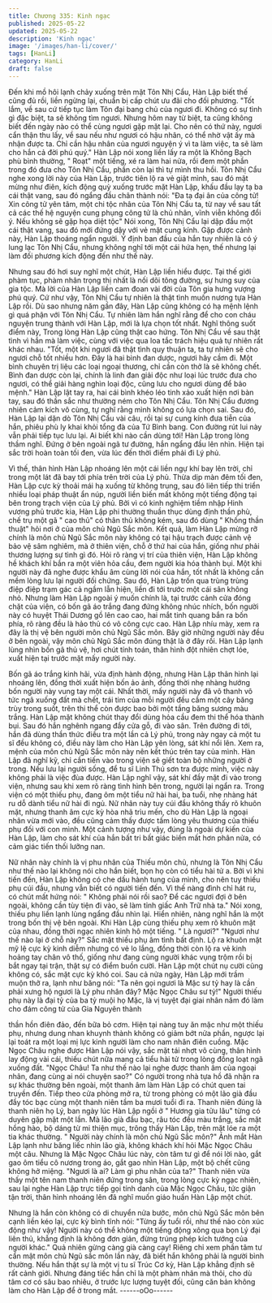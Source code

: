 ```yaml
---
title: Chương 335: Kinh ngạc
published: 2025-05-22
updated: 2025-05-22
description: 'Kinh ngạc'
image: '/images/han-li/cover/'
tags: [HanLi]
category: HanLi
draft: false
---
```


Đến khi mồ hôi lạnh chảy xuống trên mặt Tôn Nhị Cẩu, Hàn Lập
biết thế cũng đủ rồi, liền ngừng lại, chuẩn bị cấp chút ưu đãi cho
đối phương.
"Tốt lắm, về sau cứ tiếp tục làm Tôn đại bang chủ của ngươi đi.
Không có sự tình gì đặc biệt, ta sẽ không tìm ngươi. Nhưng hôm
nay từ biệt, ta cũng không biết đến ngày nào có thể cùng ngươi
gặp mặt lại. Cho nên có thứ này, ngươi cẩn thận thu lấy, về sau
nếu như ngươi có hậu nhân, có thể nhờ vật ấy mà nhận được ta.
Chỉ cần hậu nhân của ngươi nguyện ý vì ta làm việc, ta sẽ làm
cho hắn cả đời phú quý."
Hàn Lập nói xong liền lấy ra một là Không Bạch phù bình thường,
" Roạt" một tiếng, xé ra làm hai nửa, rồi đem một phần trong đó
đưa cho Tôn Nhị Cẩu, phần còn lại thì tự mình thu hồi.
Tôn Nhị Cẩu nghe xong lời này của Hàn Lập, trước tiên lộ ra vẻ
giật mình, sau đó mặt mừng như điên, kích động quỳ xuống trước
mặt Hàn Lập, khấu đầu lạy tạ ba cái thật vang, sau đó ngẩng đầu
chân thành nói:
"Đa tạ đại ân của công tử! Xin công tử yên tâm, một chi tộc nhân
của Tôn Nhị Cẩu ta, từ nay về sau tất cả các thế hệ nguyện cung
phụng công tử là chủ nhân, vĩnh viễn không đổi ý. Nếu không sẽ
gặp họa diệt tộc" Nói xong, Tôn Nhị Cẩu lại dập đầu một cái thật
vang, sau đó mới đứng dậy với vẻ mặt cung kính.
Gặp được cảnh này, Hàn Lập thoáng ngẩn người.
Ý định ban đầu của hắn tuy nhiên là có ý lung lạc Tôn Nhị Cẩu,
nhưng không nghĩ tới một cái hứa hẹn, thế nhưng lại làm đối
phương kích động đến như thế này.

Nhưng sau đó hơi suy nghĩ một chút, Hàn Lập liền hiểu được.
Tại thế giới phàm tục, phàm nhân trọng thị nhất là nối dõi tông
đường, sự hưng suy của gia tộc. Mà lời của Hàn Lập liền cam
đoan vài đời của Tôn gia hưng vượng phú quý. Cứ như vậy, Tôn
Nhị Cẩu tự nhiên là thật tình muốn nương tựa Hàn Lập rồi.
Dù sao nhưng năm gần đây, Hàn Lập cũng không có hạ mệnh
lệnh gì quá phận với Tôn Nhị Cẩu. Tự nhiên làm hắn nghĩ rằng để
cho con cháu nguyện trung thành với Hàn Lập, mới là lựa chọn
tốt nhất.
Nghĩ thông suốt điểm này, Trong lòng Hàn Lập cũng thật cao
hứng. Tôn Nhị Cẩu về sau thật tình vì hắn mà làm việc, cùng với
việc qua loa tắc trách hiệu quả tự nhiên rất khác nhau.
"Tốt, một khi ngươi đã thật tình quy thuận ta, ta tự nhiên sẽ cho
ngươi chỗ tốt nhiều hơn. Đây là hai bình đan dược, ngươi hãy
cầm đi. Một bình chuyên trị liệu các loại ngoại thương, chỉ cần còn
thở là sẽ không chết. Bình đan dược còn lại, chính là linh đan giải
độc như loại lúc trước đưa cho ngươi, có thể giải hàng nghìn loại
độc, cũng lưu cho ngươi dùng để bảo mệnh."
Hàn Lập lật tay ra, hai cái bình khéo léo tinh xảo xuất hiện nơi
bàn tay, sau đó thần sắc như thường ném cho Tôn Nhị Cẩu.
Tôn Nhị Cẩu đương nhiên cảm kích vô cùng, tự nghĩ rằng mình
không có lựa chọn sai.
Sau đó, Hàn Lập lại dặn dò Tôn Nhị Cẩu vài câu, rồi tại sự cung
kính đưa tiễn của hắn, phiêu phù ly khai khỏi tổng đà của Tứ Bình
bang.
Con đường rút lui này vẫn phải tiếp tục lưu lại. Ai biết khi nào cần
dùng tới! Hàn Lập trong lòng thầm nghĩ.
Đứng ở bên ngoài ngã tư đường, hắn ngẩng đầu lên nhìn. Hiện
tại sắc trời hoàn toàn tối đen, vừa lúc đến thời điểm phải đi Lý
phủ.

Vì thế, thân hình Hàn Lập nhoáng lên một cái liền ngự khí bay lên
trời, chỉ trong một lát đã bay tới phía trên trời của Lý phủ.
Thừa dịp màn đêm tối đen, Hàn Lập cực kỳ thoải mái hạ xuống từ
không trung, sau đó liên tiếp thi triển nhiều loại pháp thuật ẩn núp,
người liền biến mất không một tiếng động tại bên trong trạch viện
của Lý phủ.
Bởi vì có kinh nghiệm tiềm nhập Hinh vương phủ trước kia, Hàn
Lập phi thường thuần thục dùng định thần phù, chế trụ một gã "
cao thủ" có thân thủ không kém, sau đó dùng " Khống thần thuật"
hỏi nơi ở của môn chủ Ngũ Sắc môn.
Kết quả, làm Hàn Lập mừng rỡ chính là môn chủ Ngũ Sắc môn
này không có tại hậu trạch được cảnh vệ bảo vệ sâm nghiêm, mà
ở thiên viện, chỗ ở thứ hai của hắn, giống như phải thương lượng
sự tình gì đó.
Hỏi rõ ràng vị trí của thiên viện, Hàn Lập không hề khách khí bắn
ra một viên hỏa cầu, đem người kia hóa thành bụi.
Một khi người này đã nghe được khẩu âm cùng lời nói của hắn,
tốt nhất là không cần mềm lòng lưu lại người đối chứng.
Sau đó, Hàn Lập trốn qua trùng trùng điệp điệp trạm gác cả ngầm
lẫn hiện, liền đi tới trước một cái sân không nhỏ.
Nhưng làm Hàn Lập ngoài ý muốn chính là, tại trước cảnh cửa
đóng chặt của viện, có bốn gã áo trắng đang đứng không nhúc
nhích, bốn người này có huyệt Thái Dương gồ lên cao cao, hai
mắt tinh quang bắn ra bốn phía, rõ ràng đều là hảo thủ có võ công
cực cao.
Hàn Lập nhíu mày, xem ra đây là thị vệ bên người môn chủ Ngũ
Sắc môn. Bây giờ những người này đều ở bên ngoài, vậy môn
chủ Ngũ Sắc môn đúng thật là ở đây rồi.
Hàn Lập lạnh lùng nhìn bốn gã thủ vệ, hơi chút tính toán, thân
hình đột nhiên chợt lóe, xuất hiện tại trước mặt mấy người này.

Bốn gã áo trắng kinh hãi, vừa định hành động, nhưng Hàn Lập
thân hình lại nhoáng lên, đồng thời xuất hiện bốn ảo ảnh, đồng
thời nhẹ nhàng hướng bốn người này vung tay một cái.
Nhất thời, mấy người này đã vô thanh vô tức ngã xuống đất mà
chết, trái tim của mỗi người đều cắm một cây băng trùy trong
suốt, trên thi thể còn được bao bởi một tầng băng sương màu
trắng.
Hàn Lập mặt không chút thay đổi dùng hỏa cầu đem thi thể hóa
thành bụi.
Sau đó hắn nghênh ngang đẩy cửa gỗ, đi vào sân.
Trên đường đi tới, hắn đã dùng thần thức điều tra một lần cả Lý
phủ, trong này ngay cả một tu sĩ đều không có, điều này làm cho
Hàn Lập yên lòng, sát khí nổi lên.
Xem ra, mệnh của môn chủ Ngũ Sắc môn này nên kết thúc trên
tay của mình.
Hàn Lập đã nghĩ kỹ, chỉ cần tiến vào trong viện sẽ giết toàn bộ
những người ở trong.
Nếu lưu lại người sống, để tu sĩ Linh Thú sơn tra được mình, việc
này không phải là việc đùa được.
Hàn Lập nghĩ vậy, sát khí đầy mặt đi vào trong viện, nhưng sau
khi xem rõ ràng tình hình bên trong, người lại ngẩn ra.
Trong viện có một thiếu phụ, đang ôm một tiểu nữ hài hai, ba tuổi,
nhẹ nhàng hát ru dỗ dành tiểu nữ hài đi ngủ. Nữ nhân này tuy cúi
đầu không thấy rõ khuôn mặt, nhưng thanh âm cực kỳ hòa nhã
trìu mến, cho dù Hàn Lập là ngoại nhân vừa mới vào, đều cũng
cảm thấy được tấm lòng yêu thương của thiếu phụ đối với con
mình.
Một cảnh tượng như vậy, đúng là ngoài dự kiến của Hàn Lập, làm
cho sát khí của hắn bất tri bất giác biến mất hơn phân nửa, có
cảm giác tiến thối lưỡng nan.

Nữ nhân này chính là vị phu nhân của Thiếu môn chủ, nhưng là
Tôn Nhị Cẩu như thế nào lại không nói cho hắn biết, bọn họ còn
có tiểu hài tử a.
Bởi vì khi tiến đến, Hàn Lập không có che dấu hành tung của
mình, cho nên tuy thiếu phụ cúi đầu, nhưng vẫn biết có người tiến
đến.
Vì thế nàng đình chỉ hát ru, có chút mất hứng nói:
" Không phải nói rồi sao? Để các ngươi đợi ở bên ngoài, không
cần tùy tiện đi vào, sẽ làm tỉnh giấc Anh Trữ nhà ta." Nói xong,
thiếu phụ liền lạnh lùng ngẩng đầu nhìn lại.
Hiển nhiên, nàng nghĩ hắn là một trong bốn thị vệ bên ngoài.
Khi Hàn Lập cùng thiếu phụ xem rõ khuôn mặt của nhau, đồng
thời ngạc nhiên kinh hô một tiếng.
" Là ngươi?"
"Ngươi như thế nào lại ở chỗ này?"
Sắc mặt thiếu phụ âm tình bất định. Lộ ra khuôn mặt mỹ lệ cực kỳ
kinh diễm nhưng có vẻ lo lắng, đồng thời còn lộ ra vẻ kinh hoảng
tay chân vô thố, giống như đang cùng người khác vụng trộm rồi bị
bắt ngay tại trận, thật sự có điểm buồn cười.
Hàn Lập một chút nụ cười cũng không có, sắc mặt cực kỳ khó
coi.
Sau cả nửa ngày, Hàn Lập mới trầm muộn thở ra, lạnh như băng
nói:
"Ta nên gọi ngươi là Mặc sư tỷ hay là cần phải xưng hộ ngươi là
Lý phu nhân đây? Mặc Ngọc Châu sư tỷ!"
Người thiếu phụ này là đại tỷ của ba tỷ muội họ Mặc, là vị tuyệt
đại giai nhân năm đó làm cho đám công tử của Gia Nguyên thành

thần hồn điên đảo, đến bữa bỏ cơm.
Hiện tại nàng tuy ăn mặc như một thiếu phụ, nhưng dung nhan
khuynh thành không có giảm bớt nửa phần, ngược lại lại toát ra
một loại mị lực kinh người làm cho nam nhân điên cuồng.
Mặc Ngọc Châu nghe được Hàn Lập nói vậy, sắc mặt tái nhợt vô
cùng, thân hình lay động vài cái, thiếu chút nữa mang cả tiểu hài
tử trong lòng đồng loạt ngã xuống đất.
"Ngọc Châu! Ta như thế nào lại nghe được thanh âm của ngoại
nhân, đang cùng ai nói chuyện sao?"
Có người trong nhà tựa hồ đã nhận ra sự khác thường bên ngoài,
một thanh âm làm Hàn Lập có chút quen tai truyền đến.
Tiếp theo cửa phòng mở ra, từ trong phòng có một lão già đầu
đầy tóc bạc cùng một thanh niên tầm ba mươi tuổi đi ra.
Thanh niên đúng là thanh niên họ Lý, ban ngày lúc Hàn Lập ngồi
ở " Hương gia tửu lâu" từng có duyên gặp mặt một lần. Mà lão già
đầu bạc, râu tóc đều màu trắng, sắc mặt hồng hào, bộ dáng từ mi
thiện mục, trông thấy Hàn Lập, trên mặt lóe ra một tia khác
thường.
" Người này chính là môn chủ Ngũ Sắc môn?"
Ánh mắt Hàn Lập lạnh như băng liếc nhìn lão già, không khách
khí hỏi Mặc Ngọc Châu một câu.
Nhưng là Mặc Ngọc Châu lúc này, còn tâm tư gì để nói lời nào,
gắt gao ôm tiểu cô nương trong áo, gắt gao nhìn Hàn Lập, một bộ
chết cũng không hở miệng.
"Ngươi là ai? Làm gì phu nhân của ta?" Thanh niên vừa thấy một
tên nam thanh niên đứng trong sân, trong lòng cực kỳ ngạc nhiên,
sau lại nghe Hàn Lập trực tiếp gọi tính danh của Mặc Ngọc Châu,
tức giận tận trời, thân hình nhoáng lên đã nghĩ muốn giáo huấn
Hàn Lập một chút.

Nhưng là hắn còn không có di chuyển nửa bước, môn chủ Ngũ
Sắc môn bên cạnh liền kéo lại, cực kỳ bình tĩnh nói:
"Từng ấy tuổi rồi, như thế nào còn xúc động như vậy! Người này
có thể không một tiếng động xông qua bọn Lý đại liên thủ, khẳng
định là không đơn giản, đừng trúng phép kích tướng của người
khác."
Quả nhiên gừng càng già càng cay! Riêng chỉ xem phần tâm tư
cẩn mật môn chủ Ngũ sắc môn lần này, đã biết hắn không phải là
người bình thường.
Nếu hắn thật sự là một vị tu sĩ Trúc Cơ kỳ, Hàn Lập khẳng định sẽ
rất cảnh giới. Nhưng đáng tiếc hắn chỉ là một phàm nhân mà thôi,
cho dù tâm cơ có sâu bao nhiêu, ở trước lực lượng tuyệt đối,
cũng căn bản không làm cho Hàn Lập để ở trong mắt.
------oOo------
